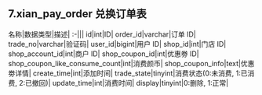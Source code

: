 ## 7.xian_pay_order 兑换订单表

名称|数据类型|描述|
:-|||
id|int|ID|
order_id|varchar|订单 ID|
trade_no|varchar|验证码|
user_id|bigint|用户 ID|
shop_id|int|门店 ID|
shop_account_id|int|商户 ID|
shop_coupon_id|int|优惠劵 ID|
shop_coupon_like_consume_count|int|消费颜币|
shop_coupon_info|text|优惠劵详情|
create_time|int|添加时间|
trade_state|tinyint|消费状态(0:未消费, 1:已消费, 2:已撤回)|
update_time|int|消费时间|
display|tinyint|0:删除, 1:正常|